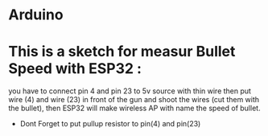 # Arduino
# This is a sketch for measur Bullet Speed with ESP32 :
you have to connect pin 4 and pin 23 to 5v source with thin wire then put wire (4) and wire (23) in front of the gun and shoot the wires (cut them with the bullet),
then ESP32 will make wireless AP with name the speed of bullet.



* Dont Forget to put pullup resistor  to pin(4) and pin(23)

